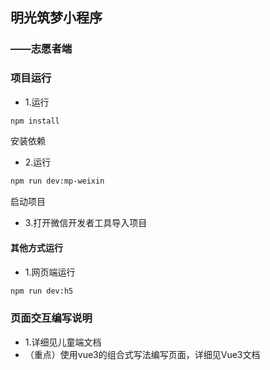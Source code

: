 ## 明光筑梦小程序
### ——志愿者端
### 项目运行
* 1.运行
```bash
npm install
```
安装依赖

* 2.运行
```bash
npm run dev:mp-weixin
```
启动项目
* 3.打开微信开发者工具导入项目

#### 其他方式运行
* 1.网页端运行
```bash
npm run dev:h5
```

### 页面交互编写说明
* 1.详细见儿童端文档
* （重点）使用vue3的组合式写法编写页面，详细见Vue3文档
